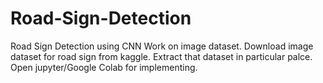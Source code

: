 # Road-Sign-Detection
Road Sign Detection using CNN
Work on image dataset.
Download image dataset for road sign from kaggle.
Extract that dataset in particular palce.
Open jupyter/Google Colab for implementing.

